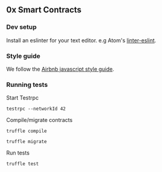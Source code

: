 0x Smart Contracts
------------------

### Dev setup

Install an eslinter for your text editor. e.g Atom's [linter-eslint](https://atom.io/packages/linter-eslint).

### Style guide

We follow the [Airbnb javascript style guide](https://github.com/airbnb/javascript).

### Running tests

Start Testrpc

```
testrpc --networkId 42
```

Compile/migrate contracts

```
truffle compile
```

```
truffle migrate
```

Run tests

```
truffle test
```

